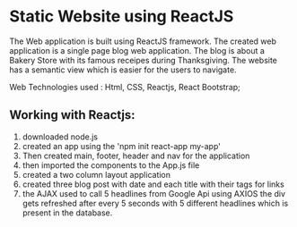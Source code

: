
# Static Website using ReactJS

The Web application is built using ReactJS framework. The created web application is a single page blog web application. 
The blog is about a Bakery Store with its famous receipes during Thanksgiving. The website has a semantic view which is easier for the users to navigate.


Web Technologies used :
Html, CSS, Reactjs, React Bootstrap;



## Working with Reactjs:
1) downloaded node.js
2) created an app using the 'npm init react-app my-app'
3) Then created  main, footer, header and nav for the application 
4) then imported the components to the App.js file
5) created a two column layout application
6) created three blog post with date and each title with their <anchor> tags for links
7) the AJAX used to call 5 headlines from Google Api using AXIOS 
the div gets refreshed after every 5 seconds with 5 different headlines which is present in the database.


